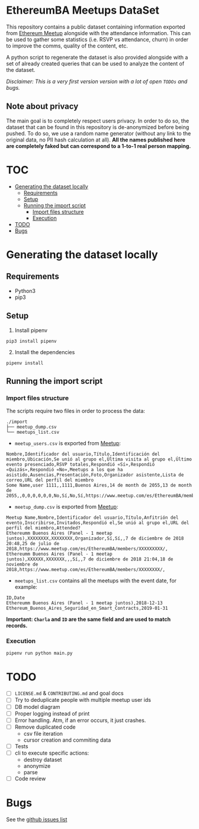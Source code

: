 # EthereumBA Meetups DataSet

This repository contains a public dataset containing information exported from [Ethereum Meetup](https://www.meetup.com/ethereum-ba/) alongside with the attendance information. This can be used to gather some statistics (i.e. RSVP vs attendance, churn) in order to improve the comms, quality of the content, etc.

A python script to regenerate the dataset is also provided alongside with a set of already created queries that can be used to analyze the content of the dataset.

_Disclaimer: This is a very first version version with a lot of open `TODOs` and bugs._

## Note about privacy

The main goal is to completely respect users privacy. In order to do so, the dataset that can be found in this repository is de-anonymized before being pushed. To do so, we use a random name generator (without any link to the original data, no PII hash calculation at all). **All the names published here are completely faked but can correspond to a 1-to-1 real person mapping.**

# TOC

<!-- toc -->

- [Generating the dataset locally](#generating-the-dataset-locally)
  * [Requirements](#requirements)
  * [Setup](#setup)
  * [Running the import script](#running-the-import-script)
    + [Import files structure](#import-files-structure)
    + [Execution](#execution)
- [TODO](#todo)
- [Bugs](#bugs)

<!-- tocstop -->

# Generating the dataset locally

## Requirements

- Python3
- pip3

## Setup

1. Install pipenv

```
pip3 install pipenv
```

2. Install the dependencies

```
pipenv install
```

## Running the import script

### Import files structure

The scripts require two files in order to process the data:

```
./import
├── meetup_dump.csv
└── meetups_list.csv
```

- `meetup_users.csv` is exported from [Meetup](https://meetup.com):

```
Nombre,Identificador del usuario,Título,Identificación del miembro,Ubicación,Se unió al grupo el,Última visita al grupo el,Último evento presenciado,RSVP totales,Respondió «Sí»,Respondió «Quizás»,Respondió «No»,Meetups a los que ha asistido,Ausencias,Presentación,Foto,Organizador asistente,Lista de correo,URL del perfil del miembro
Some Name,user 1111,,1111,Buenos Aires,14 de month de 2055,13 de month de 2055,,0,0,0,0,0,0,No,Sí,No,Sí,https://www.meetup.com/es/EthereumBA/members/1111/
```

- `meetup_dump.csv` is exported from [Meetup](https://meeetup.com):

```
Meetup Name,Nombre,Identificador del usuario,Título,Anfitrión del evento,Inscribirse,Invitados,Respondió el,Se unió al grupo el,URL del perfil del miembro,Attended?
Ethereumm Buenos Aires (Panel - 1 meetap juntos),XXXXXXXX,XXXXXXXX,Organizador,Sí,Sí,,7 de diciembre de 2018 20:48,25 de julio de 2018,https://www.meetup.com/es/EthereumBA/members/XXXXXXXXX/,
Ethereumm Buenos Aires (Panel - 1 meetap juntos),XXXXXX,XXXXXXX,,,Sí,,7 de diciembre de 2018 21:04,18 de noviembre de 2018,https://www.meetup.com/es/EthereumBA/members/XXXXXXXX/,
```

- `meetups_list.csv` contains all the meetups with the event date, for example:

```
ID,Date
Ethereumm Buenos Aires (Panel - 1 meetap juntos),2018-12-13
Ethereum_Buenos_Aires_Seguridad_en_Smart_Contracts,2019-01-31
```

**Important: `Charla` and `ID` are the same field and are used to match records.**

### Execution

```
pipenv run python main.py
```

# TODO

- [ ] `LICENSE.md` & `CONTRIBUTING.md` and goal docs
- [ ] Try to deduplicate people with multiple meetup user ids
- [ ] DB model diagram
- [ ] Proper logging instead of print
- [ ] Error handling. Atm, if an error occurs, it just crashes.
- [ ] Remove duplicated code
  - csv file iteration
  - cursor creation and commiting data
- [ ] Tests
- [ ] cli to execute specific actions:
  - destroy dataset
  - anonymize
  - parse
- [ ] Code review

# Bugs

See the [github issues list](https://github.com/AlanVerbner/ethereum-meetups-dataset/issues?q=is%3Aopen+is%3Aissue+label%3Abug)
